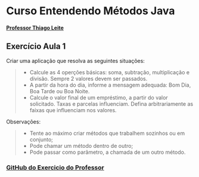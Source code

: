 
# **Curso Entendendo Métodos Java**
#### [Professor Thiago Leite](https://github.com/tlcdio)


## Exercício Aula 1

Criar uma aplicação que resolva as seguintes situações:
> - Calcule as 4 operções básicas: soma, subtração, multiplicação e divisão. Sempre 2 valores devem ser passados.
> - A partir da hora do dia, informe a mensagem adequada: Bom Dia, Boa Tarde ou Boa Noite.
> - Calcule o valor final de um empréstimo, a partir do valor solicitado. Taxas e parcelas influenciam. Defina arbitrariamente as faixas que influenciam nos valores.

Observações:
> - Tente ao máximo criar métodos que trabalhem sozinhos ou em conjunto;
> - Pode chamar um método dentro de outro;
> - Pode passar como parâmetro, a chamada de um outro método.

### [GitHub do Exercicio do Professor](hhttps://github.com/tlcdio/MAula01)